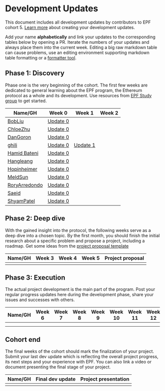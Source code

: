 # Development Updates

This document includes all development updates by contributors to EPF cohort 5. [Learn more](/program-guide/repo-guide.md#development-updates) about creating your development updates.

Add your name **alphabetically** and link your updates to the corresponding tables below by opening a PR. Iterate the numbers of your updates and always place them into the current week. Editing a big raw markdown table can cause problems, use an editing environment supporting markdown table formatting or a [formatter tool](https://github.com/nvuillam/markdown-table-formatter).

## Phase 1: Discovery

Phase one is the very beginning of the cohort. The first few weeks are dedicated to general learning about the EPF program, the Ethereum protocol as a whole and its development. Use resources from [EPF Study group](https://epf.wiki) to get started. 

| Name/GH                                       | Week 0                                                          | Week 1 | Week 2 |
| --------------------------------------------- | --------------------------------------------------------------- | ------ | ------ |
| [BobLiu](https://github.com/Akagi201)         | [Update 0](https://hackmd.io/@Akagi201/epf-cohort5-week0)       |        |        |
| [ChloeZhu](https://github.com/Chloezhu010)    | [Update 0](https://hackmd.io/@chloezhu/HJpABlzBR)               |        |        |
| [DanGoron](https://github.com/gorondan)       | [Update 0](https://hackmd.io/@meA4-YJOSaqtagggpgcWMg/SJmdOEmXR) |        |        |
| [ghili](https://github.com/ghiliweld)         | [Update 0](https://hackmd.io/@ghili/HJoy-VBS0)                  | [Update 1](https://hackmd.io/@ghili/ry9-_kISR)       |        |
| [Hamid Bateni](https://github.com/irnb)       | [Update 0](https://hackmd.io/@irnb/epf-update-0)                |        |        |
| [Hangleang](https://github.com/hangleang)     | [Update 0](https://hackmd.io/@hangleang/epf-week-0)             |        |        |
| [Hopinheimer](https://github.com/hopinheimer) | [Update 0](https://hackmd.io/@np8VhkKRRHanpT1vbtRQ4Q/ByAoT58Q0) |        |        |
| [MeldSun](https://github.com/meldsun0)        | [Update 0](https://hackmd.io/@3juAdBVCRtaXnRB_valWsA/SJb4ugVE0) |        |        |
| [RoryArredondo](https://github.com/arredr2)   | [Update 0](https://hackmd.io/@arredr2/SyT0Tx2XC)                |        |        |
| [Saeid](github.com/xm0onh)                    | [Update 0](https://hackmd.io/@xm0on/rJaRNg4HA)                  |        |        |
| [ShyamPatel](github.com/shyam-patel-kira)     | [Update 0](https://hackmd.io/@kira50/rJkBMnK7C)                 |        |        |


## Phase 2: Deep dive

With the gained insight into the protocol, the following weeks serve as a deep dive into a chosen topic. By the first month, you should finish the initial research about a specific problem and propose a project, including a roadmap. Get some ideas from the [project proposal template](projects/project-template.md)

| Name/GH | Week 3 | Week 4 | Week 5 | Project proposal |
|---------|--------|--------|--------|------------------|
|         |        |        |        |                  |

## Phase 3: Execution

The actual project development is the main part of the program. Post your regular progress updates here during the development phase, share your issues and successes with others.


| Name/GH | Week 6 | Week 7 | Week 8 | Week 9 | Week 10 | Week 11 | Week 12 | Week 13 | Week 14 | Week 15 | Week 16 | Week 17 | Week 18 | Week 19 | Week 20 | Week 21 + |
|---------|--------|--------|--------|--------|---------|---------|---------|---------|---------|---------|---------|---------|---------|---------|---------|-----------|
|         |        |        |        |        |         |         |         |         |         |         |         |         |         |         |         |           |
|         |        |        |        |        |         |         |         |         |         |         |         |         |         |         |         |           |

## Cohort end

The final weeks of the cohort should mark the finalization of your project. Submit your last dev update which is reflecting the overall project progress, its next steps and your experience with EPF. You can also link a video or document presenting the final stage of your project.

| Name/GH | Final dev update | Project presentation |
|---------|------------------|----------------------|
|         |                  |                      |
